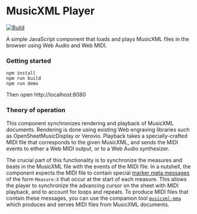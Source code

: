 # MusicXML Player

[![Build](https://github.com/infojunkie/musicxml-player/actions/workflows/continuous-integrations.yaml/badge.svg?branch=main)](https://github.com/infojunkie/musicxml-player/actions/workflows/continuous-integrations.yaml)

A simple JavaScript component that loads and plays MusicXML files in the browser using Web Audio and Web MIDI.

### Getting started
```
npm install
npm run build
npm run demo
```
Then open http://localhost:8080

### Theory of operation
This component synchronizes rendering and playback of MusicXML documents. Rendering is done using existing Web engraving libraries such as OpenSheetMusicDisplay or Verovio. Playback takes a specially-crafted MIDI file that corresponds to the given MusicXML, and sends the MIDI events to either a Web MIDI output, or to a Web Audio synthesizer.

The crucial part of this functionality is to synchronize the measures and beats in the MusicXML file with the events of the MIDI file. In a nutshell, the component expects the MIDI file to contain special [marker meta messages](https://www.recordingblogs.com/wiki/midi-marker-meta-message) of the form `Measure:X` that occur at the start of each measure. This allows the player to synchronize the advancing cursor on the sheet with MIDI playback, and to account for loops and repeats. To produce MIDI files that contain these messages, you can use the companion tool [`musicxml-mma`](https://github.com/infojunkie/musicxml-mma) which produces and serves MIDI files from MusicXML documents.
